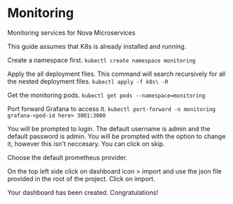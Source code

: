 # Monitoring
Monitoring services for Nova Microservices

This guide assumes that K8s is already installed and running.

Create a namespace first.
`kubectl create namespace monitoring`

Apply the all deployment files. This command will search recursively for all the nested deployment files.
`kubectl apply -f k8s\ -R`

Get the monitoring pods.
`kubectl get pods --namespace=monitoring`

Port forward Grafana to access it.
`kubectl port-forward -n monitoring grafana-<pod-id here> 3001:3000`

You will be prompted to login. The default username is admin and the default password is admin. You will be prompted with the option to change it, however this isn't neccesary. You can click on skip.

Choose the default prometheus provider.

On the top left side click on dashboard icon > import and use the json file provided in the root of the project. Click on import.

Your dashboard has been created. Congratulations!
